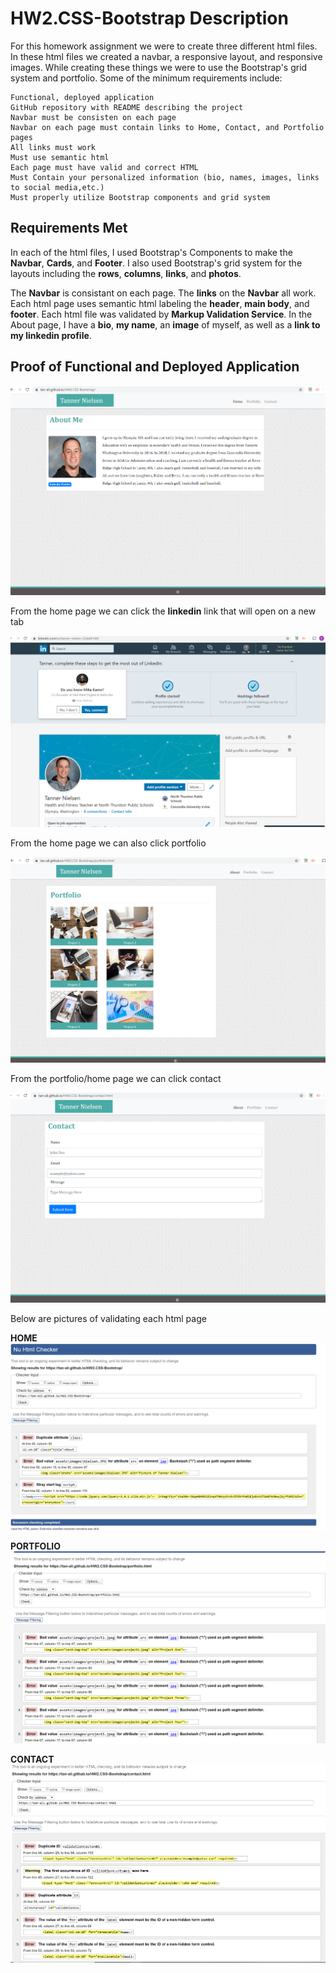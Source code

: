 # HW2.CSS-Bootstrap Description

For this homework assignment we were to create three different html files.  In these html files we created a navbar, a responsive layout, and responsive images.  While creating these things we were to use the Bootstrap's grid system and portfolio. Some of the minimum requirements include:

```
Functional, deployed application
GitHub repository with README describing the project
Navbar must be consisten on each page
Navbar on each page must contain links to Home, Contact, and Portfolio pages
All links must work
Must use semantic html
Each page must have valid and correct HTML
Must Contain your personalized information (bio, names, images, links to social media,etc.)
Must properly utilize Bootstrap components and grid system
```

## Requirements Met

In each of the html files, I used Bootstrap's Components to make the **Navbar**, **Cards**, and **Footer**.  I also used Bootstrap's grid system for the layouts including the **rows**, **columns**, **links**, and **photos**.

The **Navbar** is consistant on each page.  The **links** on the **Navbar** all work.  Each html page uses semantic html labeling the **header**, **main body**, and **footer**. Each html file was validated by **Markup Validation Service**.  In the About page, I have a **bio**, **my name**, an **image** of myself, as well as a **link to my linkedin profile**.

## Proof of Functional and Deployed Application

![home page](assets/images/home.jpeg.png)

From the home page we can click the **linkedin** link that will open on a new tab


![linkedin profile](assets/images/linkedin.jpeg.png)

From the home page we can also click portfolio

![portfolio page](assets/images/profile.jpeg.png)

From the portfolio/home page we can click contact

![contact page](assets/images/contact.jpeg.png)

Below are pictures of validating each html page

**HOME**
![home validation](assets/images/homehtml.jpeg.png)


**PORTFOLIO**
![portfolio validation](assets/images/portfoliohtml.jpeg.png)

**CONTACT**
![contact validation](assets/images/contacthtml.jpeg.png)


